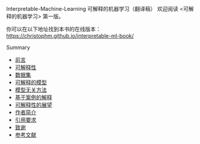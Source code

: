 Interpretable-Machine-Learning
可解释的机器学习（翻译稿）
欢迎阅读 <可解释的机器学习> 第一版。

你可以在以下地址找到本书的在线版本： https://christophm.github.io/interpretable-ml-book/

Summary

* [前言](README.md)
* [可解释性](Interpretability.md)
* [数据集](Datasets.md)
* [可解释的模型](Interpretable_Models.md)
* [模型无关方法](Model_Agnostic_Methods.md)
* [基于案例的解释](Example_Based_Explanations.md)
* [可解释性的展望](Look_into_Crystal_Ball.md)
* [作者简介](Contribute_to_the_book.md)
* [引用要求](Citing_this_book.md)
* [致谢](Acknowledgements.md)
* [参考文献](Reference.md)
